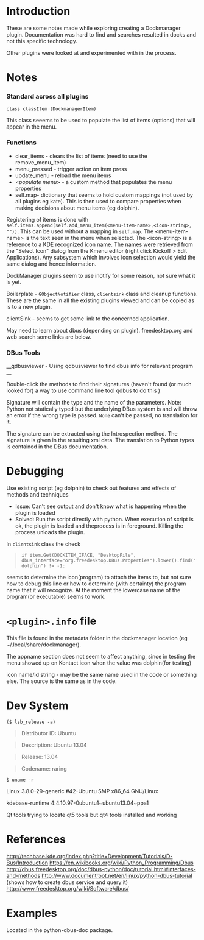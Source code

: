 Introduction
============
These are some notes made while exploring creating a Dockmanager plugin. Documentation was hard to find and searches resulted in docks and not this specific technology.

Other plugins were looked at and experimented with in the process.

Notes
=====

### Standard across all plugins

    class classItem (DockmanagerItem)
This class seeems to be used to populate the list of items (options) that will appear in the menu.

### Functions
  * clear_items - clears the list of items (need to use the remove_menu_item)
  * menu_pressed - trigger action on item press
  * update_menu - reload the menu items
  * &lt;_populate menu_&gt; - a custom method that populates the menu properties
  * self.map- dictionary that seems to hold custom mappings (not used by all plugins eg kate). This is then used to compare properties when making decisions about menu items (eg dolphin).

Registering of items is done with `self.items.append(self.add_menu_item(<menu-item-name>,<icon-string>, ""))`. This can be used without a mapping in `self.map`. The &lt;menu-item-name&gt; is the text seen in the menu when selected. The &lt;icon-string&gt; is a reference to a KDE recognized icon name. 
The names were retrieved from the "Select Icon" dialog from the Kmenu editor (right click Kickoff > Edit Applications). Any subsystem which involves icon selection would yield the same dialog and hence information.

DockManager plugins seem to use inotify for some reason, not sure what it is yet.

Boilerplate - `GObjectNotifier` class, `clientsink` class and cleanup functions. These are the same in all the existing plugins viewed and can be copied as is to a new plugin.
 
clientSink - seems to get some link to the concerned application.


May need to learn about dbus (depending on plugin). freedesktop.org and web search some links are below.

### DBus Tools
__qdbusviewer - Using qdbusviewer to find dbus info for relevant program __

Double-click the methods to find their signatures (haven't found (or much looked for) a way to use command line tool qdbus to do this )

Signature will contain the type and the name of the parameters. 
Note: Python not statically typed but the underlying DBus system is and will throw an error if the wrong type is passed. `None` can't be passed, no translation for it.

The signature can be extracted using the Introspection method. The signature is given in the resulting xml data. The translation to Python types is contained in the DBus documentation.

Debugging
=========
Use existing script (eg dolphin) to check out features and effects of methods and techniques
 
 * Issue: Can't see output and don't know what is happening when the plugin is loaded 
 * Solved: Run the script directly with python. When execution of script is ok, the plugin is loaded and theprocess is in foreground. Killing the process unloads the plugin.

In `clientsink` class the check 
 > `if item.Get(DOCKITEM_IFACE, "DesktopFile", dbus_interface="org.freedesktop.DBus.Properties").lower().find("dolphin") != -1:`
 
seems to determine the icon(program) to attach the items to, but not sure how to debug this line or how to determine (with certainty) the program name that it will recognize. At the moment the lowercase name of the program(or executable) seems to work.


`<plugin>.info` file 
====================
This file is found in the metadata folder in the dockmanager location (eg ~/.local/share/dockmanager).

The appname section does not seem to affect anything, since in testing the menu showed up on Kontact icon when the  value was dolphin(for testing)

icon name/id string - may be the same name used in the code or something else. The source is the same as in the code.



Dev System
==========
`($ lsb_release -a)`

 > Distributor ID:	Ubuntu
 
 > Description:	Ubuntu 13.04

 > Release:	13.04

 > Codename:	raring

`$ uname -r`

 Linux 3.8.0-29-generic #42-Ubuntu SMP  x86_64 GNU/Linux

kdebase-runtime    4:4.10.97-0ubuntu1~ubuntu13.04~ppa1

Qt tools trying to locate qt5 tools but qt4 tools installed and working

References
==========
http://techbase.kde.org/index.php?title=Development/Tutorials/D-Bus/Introduction
https://en.wikibooks.org/wiki/Python_Programming/Dbus
http://dbus.freedesktop.org/doc/dbus-python/doc/tutorial.html#interfaces-and-methods
http://www.documentroot.net/en/linux/python-dbus-tutorial (shows how to create dbus service and query it)
http://www.freedesktop.org/wiki/Software/dbus/

Examples
========
Located in the python-dbus-doc package.
